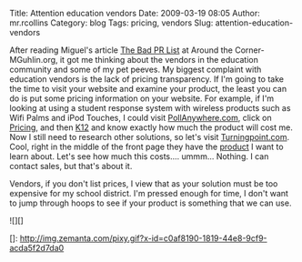 Title: Attention education vendors
Date: 2009-03-19 08:05
Author: mr.rcollins
Category: blog
Tags: pricing, vendors
Slug: attention-education-vendors

After reading Miguel's article [The Bad PR List][] at Around the
Corner-MGuhlin.org, it got me thinking about the vendors in the
education community and some of my pet peeves. My biggest complaint with
education vendors is the lack of pricing transparency. If I'm going to
take the time to visit your website and examine your product, the least
you can do is put some pricing information on your website. For example,
if I'm looking at using a student response system with wireless products
such as Wifi Palms and iPod Touches, I could visit [PollAnywhere.com][],
click on [Pricing][], and then [K12][] and know exactly how much the
product will cost me. Now I still need to research other solutions, so
let's visit [Turningpoint.com][]. Cool, right in the middle of the front
page they have the [product][] I want to learn about. Let's see how much
this costs.... ummm... Nothing. I can contact sales, but that's about
it.

Vendors, if you don't list prices, I view that as your solution must be
too expensive for my school district. I'm pressed enough for time, I
don't want to jump through hoops to see if your product is something
that we can use.

<div class="zemanta-pixie">
![][]

</div>

  [The Bad PR List]: http://www.mguhlin.org/2009/03/bad-pr-list.html
  [PollAnywhere.com]: http://www.polleverywhere.com/
  [Pricing]: http://www.polleverywhere.com/plans/retail
  [K12]: http://www.polleverywhere.com/plans/classroom_response_system_k12
  [Turningpoint.com]: http://www.turningtechnologies.com/
  [product]: http://www.turningtechnologies.com/interactiveaudienceresponseproducts/responsewareweb.cfm
  []: http://img.zemanta.com/pixy.gif?x-id=c0af8190-1819-44e8-9cf9-acda5f2d7da0
